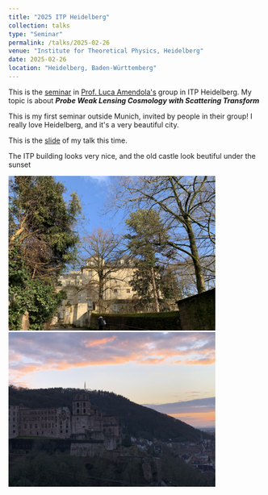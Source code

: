 ```yaml
---
title: "2025 ITP Heidelberg"
collection: talks
type: "Seminar"
permalink: /talks/2025-02-26
venue: "Institute for Theoretical Physics, Heidelberg"
date: 2025-02-26
location: "Heidelberg, Baden-Württemberg"
---
```


This is the [seminar](https://www.thphys.uni-heidelberg.de/index.php?lang=e) in [Prof. Luca Amendola's](https://lucaamendola.wordpress.com/) group in ITP Heidelberg. My topic is about _**Probe Weak Lensing Cosmology with Scattering Transform**_

This is my first seminar outside Munich, invited by people in their group! I really love Heidelberg, and it's a very beautiful city. 



This is the <a href="https://chen-sijin.github.io/Sijin-Chen.github.io/files/talk_slides/2025-ITP-Heidelberg.pdf" target="_blank">slide</a> of my talk this time. 

The ITP building looks very nice, and the old castle look beutiful under the sunset

<img src="../images/2025-ITP-Heidelberg-Seminar/ITP_building.jpg"  style="zoom: 40%;" />

<img src="../images/2025-ITP-Heidelberg-Seminar/castle_Heidelberg.jpg"  style="zoom: 40%;" />
